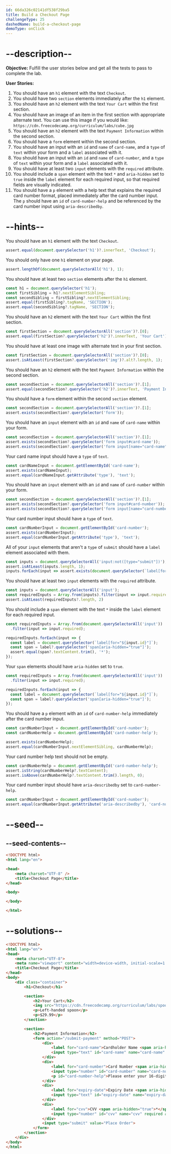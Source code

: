 ```yaml
---
id: 66da326c02141df538f29ba5
title: Build a Checkout Page
challengeType: 25
dashedName: build-a-checkout-page
demoType: onClick
---
```


# --description--

**Objective:** Fulfill the user stories below and get all the tests to pass to complete the lab.

**User Stories:**

1. You should have an `h1` element with the text `Checkout`.
1. You should have two `section` elements immediately after the `h1` element.
1. You should have an `h2` element with the text `Your Cart` within the first section.
1. You should have an image of an item in the first section with appropriate alternate text. You can use this image if you would like: `https://cdn.freecodecamp.org/curriculum/labs/cube.jpg`
1. You should have an `h2` element with the text `Payment Information` within the second section.
1. You should have a `form` element within the second section.
1. You should have an input with an `id` and `name` of `card-name`, and a `type` of `text` within your form and a `label` associated with it.
1. You should have an input with an `id` and `name` of `card-number`, and a `type` of `text` within your form and a `label` associated with it.
1. You should have at least two `input` elements with the `required` attribute.
1. You should include a `span` element with the text `*` and `aria-hidden` set to `true` inside the `label` element for each required input, so that required fields are visually indicated.
1. You should have a `p` element with a help text that explains the required card number format, placed immediately after the card number input. The `p` should have an `id` of `card-number-help` and be referenced by the card number input using `aria-describedby`.

# --hints--

You should have an `h1` element with the text `Checkout`.

```js
assert.equal(document.querySelector('h1')?.innerText, 'Checkout');
```

You should only have one `h1` element on your page.

```js
assert.lengthOf(document.querySelectorAll('h1'), 1);
```

You should have at least two `section` elements after the `h1` element.

```js
const h1 = document.querySelector('h1');
const firstSibling = h1?.nextElementSibling;
const secondSibling = firstSibling?.nextElementSibling;
assert.equal(firstSibling?.tagName, 'SECTION');
assert.equal(secondSibling?.tagName, 'SECTION');
```

You should have an `h2` element with the text `Your Cart` within the first section.

```js
const firstSection = document.querySelectorAll('section')?.[0];
assert.equal(firstSection?.querySelector('h2')?.innerText, 'Your Cart');
```

You should have at least one image with alternate text in your first section.

```js
const firstSection = document.querySelectorAll('section')?.[0];
assert.isAtLeast(firstSection?.querySelector('img')?.alt?.length, 1);
```

You should have an `h2` element with the text `Payment Information` within the second section.

```js
const secondSection = document.querySelectorAll('section')?.[1];
assert.equal(secondSection?.querySelector('h2')?.innerText, 'Payment Information');
```

You should have a `form` element within the second `section` element.

```js
const secondSection = document.querySelectorAll('section')?.[1];
assert.exists(secondSection?.querySelector('form'));
```

You should have an `input` element with an `id` and `name` of `card-name` within your form.

```js
const secondSection = document.querySelectorAll('section')?.[1];
assert.exists(secondSection?.querySelector('form input#card-name'));
assert.exists(secondSection?.querySelector('form input[name="card-name"]'));
```

Your card name input should have a `type` of `text`.

```js
const cardNameInput = document.getElementById('card-name');
assert.exists(cardNameInput);
assert.equal(cardNameInput.getAttribute('type'), 'text');
```

You should have an `input` element with an `id` and `name` of `card-number` within your form.

```js
const secondSection = document.querySelectorAll('section')?.[1];
assert.exists(secondSection?.querySelector('form input#card-number'));
assert.exists(secondSection?.querySelector('form input[name="card-number"]'));
```

Your card number input should have a `type` of `text`.

```js
const cardNumberInput = document.getElementById('card-number');
assert.exists(cardNumberInput);
assert.equal(cardNumberInput.getAttribute('type'), 'text');
```

All of your `input` elements that aren't a `type` of `submit` should have a `label` element associated with them.

```js
const inputs = document.querySelectorAll('input:not([type="submit"])');
assert.isAtLeast(inputs.length, 1);
inputs.forEach(input => assert.exists(document.querySelector(`label[for="${input.id}"]`)));
```

You should have at least two `input` elements with the `required` attribute.

```js
const inputs = document.querySelectorAll('input');
const requiredInputs = Array.from(inputs).filter(input => input.required);
assert.isAtLeast(requiredInputs?.length, 2)
```

You should include a `span` element with the text `*` inside the `label` element for each required input.

```js
const requiredInputs = Array.from(document.querySelectorAll('input'))
  .filter(input => input.required);

requiredInputs.forEach(input => {
  const label = document.querySelector(`label[for="${input.id}"]`);
  const span = label?.querySelector('span[aria-hidden="true"]');
  assert.equal(span?.textContent.trim(), '*');
});
```

Your `span` elements should have `aria-hidden` set to `true`.

```js
const requiredInputs = Array.from(document.querySelectorAll('input'))
  .filter(input => input.required);

requiredInputs.forEach(input => {
  const label = document.querySelector(`label[for="${input.id}"]`);
  const span = label?.querySelector('span[aria-hidden="true"]');
});
```

You should have a `p` element with an `id` of `card-number-help` immediately after the card number input.

```js
const cardNumberInput = document.getElementById('card-number');
const cardNumberHelp = document.getElementById('card-number-help');

assert.exists(cardNumberHelp);
assert.equal(cardNumberInput.nextElementSibling, cardNumberHelp);
```

Your card number help text should not be empty.

```js
const cardNumberHelp = document.getElementById('card-number-help');
assert.isString(cardNumberHelp?.textContent);
assert.isAbove(cardNumberHelp?.textContent.trim().length, 0);
```

Your card number input should have `aria-describedby` set to `card-number-help`.

```js
const cardNumberInput = document.getElementById('card-number');
assert.equal(cardNumberInput.getAttribute('aria-describedby'), 'card-number-help');
```

# --seed--

## --seed-contents--

```html
<!DOCTYPE html>
<html lang="en">

<head>
    <meta charset="UTF-8" />
    <title>Checkout Page</title>
</head>

<body>

</body>

</html>
```

# --solutions--

```html
<!DOCTYPE html>
<html lang="en">
<head>
    <meta charset="UTF-8">
    <meta name="viewport" content="width=device-width, initial-scale=1.0">
    <title>Checkout Page</title>
</head>
<body>
    <div class="container">
        <h1>Checkout</h1>

        <section>
            <h2>Your Cart</h2>
            <img src="https://cdn.freecodecamp.org/curriculum/labs/spoon.jpg" alt="Left-handed spoon">
            <p>Left-handed spoon</p>
            <p>$29.99</p>
        </section>

        <section>
            <h2>Payment Information</h2>
            <form action="/submit-payment" method="POST">
                <div>
                    <label for="card-name">Cardholder Name <span aria-hidden="true">*</span></label>
                    <input type="text" id="card-name" name="card-name" required>
                </div>
                <div>
                    <label for="card-number">Card Number <span aria-hidden="true">*</span></label>
                    <input type="number" id="card-number" name="card-number" aria-describedby="card-number-help" required>
                    <p id="card-number-help">Please enter your 16-digit card number without spaces or dashes.</p>
                </div>
                <div>
                    <label for="expiry-date">Expiry Date <span aria-hidden="true">*</span></label>
                    <input type="text" id="expiry-date" name="expiry-date" placeholder="MM/YY" required>
                </div>
                <div>
                    <label for="cvv">CVV <span aria-hidden="true">*</span></label>
                    <input type="number" id="cvv" name="cvv" required aria-label="Card Verification Value">
                </div>
                <input type="submit" value="Place Order">
            </form>
        </section>
    </div>
</body>
</html>
```
